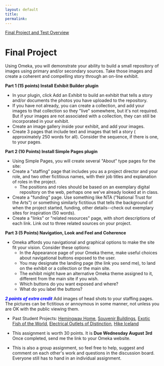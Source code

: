 ```yaml
---
layout: default
title: 
permalink:
---
```


[Final Project and Test Overview](https://www.youtube.com/watch?v=VTI6hTIQ7bQ&feature=youtu.be)

<h1> Final Project</h1>



Using Omeka, you will demonstrate your ability to build a small repository of images using primary and/or secondary sources. Take those images and create a coherent and compelling story through an on-line exhibit.

**Part 1 (15 points) Install Exhibit Builder plugin**

- In your plugin, click Add an Exhibit to build an exhibit that tells a story and/or documents the photos you have uploaded to the repository.
- If you have not already, you can create a collection, and add your images to that collection so they "live" somewhere, but it's not required. But if your images are not associated with a collection, they can still be incorporated in your exhibit.
- Create an image gallery inside your exhibit, and add your images.
- Create 3 pages that include text and images that tell a story ( approximately 250 words for all). Consider the sequence, if there is one, to your pages.

**Part 2 (10 Points) Install Simple Pages plugin**

- Using Simple Pages, you will create several &quot;About&quot; type pages for the site:
- Create a "staffing" page that includes you as a project director and your role, and two other fictitious names, with their job titles and explanation of roles in the project. 
	- The positions and roles should be based on an exemplary digital repository on the web, perhaps one we've already looked at in class.
- Create a "funding" page. Use something like NTA ("National Trust for the Arts") or something similarly fictitious that tells the background of when the project started, funding, other details--check out exemplary sites for inspiration (50 words).
- Create a "links" or "related resources" page, with short descriptions of each link. Link out to three related sources on your project. 

**Part 3 (5 Points) Navigation, Look and Feel and Coherence**

- Omeka affords you navigational and graphical options to make the site fit your vision. Consider these options:  
	- In the Appearance page of your Omeka theme, make useful choices about navigational buttons exposed to the user. 
	- You may designate the landing page (the link you send me), to land on the exhibit or a collection or the main site.  
	- The exhibit might have an alternative Omeka theme assigned to it, different from the main site if you wish. 
	- Which buttons do you want exposed and where? 
	- What do you label the buttons?
 
 **<font color="Blue">***2 points of extra credit***</font>**  Add images of head shots to your staffing pages. The pictures can be fictitious or annoymous in some manner, not unless you are OK with the public viewing them.
 
 - Past Student Projects: [Hemingway Home](http://hemingwayatkeywest.omeka.net/), [Souvenir Buildings](http://souvenirbuildings.omeka.net), [Exotic Fish of the World](http://exoticfish.omeka.net/), [Electrical Outlets of Distinction](https://outlets.omeka.net/), [Hike Iceland](https://hikeiceland.omeka.net/)

  
- This assignment is worth 30 points. It is **Due Wednesday August 3rd**
Once completed, send me the link to your Omeka website. 

- This is also a group assignment, so feel free to help, suggest and comment on each other's work and questions in the discussion board. Everyone still has to hand in an individual assignment.  

